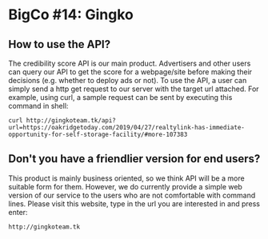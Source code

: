 # BigCo #14: Gingko

## How to use the API?

The credibility score API is our main product. Advertisers and other users can query our API to get the score for a webpage/site before making their decisions (e.g. whether to deploy ads or not). To use the API, a user can simply send a http get request to our server with the target url attached. For example, using curl, a sample request can be sent by executing this command in shell:

`curl http://gingkoteam.tk/api?url=https://oakridgetoday.com/2019/04/27/realtylink-has-immediate-opportunity-for-self-storage-facility/#more-107383`

## Don't you have a friendlier version for end users?

This product is mainly business oriented, so we think API will be a more suitable form for them. However, we do currently provide a simple web version of our service to the users who are not comfortable with command lines. Please visit this website, type in the url you are interested in and press enter:

`http://gingkoteam.tk`
